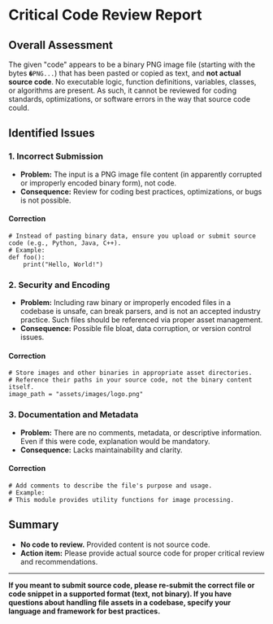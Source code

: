 # Critical Code Review Report

## Overall Assessment

The given "code" appears to be a binary PNG image file (starting with the bytes `�PNG...`) that has been pasted or copied as text, and **not actual source code**. No executable logic, function definitions, variables, classes, or algorithms are present. As such, it cannot be reviewed for coding standards, optimizations, or software errors in the way that source code could.

## Identified Issues

### 1. Incorrect Submission

- **Problem:** The input is a PNG image file content (in apparently corrupted or improperly encoded binary form), not code.
- **Consequence:** Review for coding best practices, optimizations, or bugs is not possible.

#### Correction
```pseudo
# Instead of pasting binary data, ensure you upload or submit source code (e.g., Python, Java, C++).
# Example:
def foo():
    print("Hello, World!")
```

### 2. Security and Encoding

- **Problem:** Including raw binary or improperly encoded files in a codebase is unsafe, can break parsers, and is not an accepted industry practice. Such files should be referenced via proper asset management.
- **Consequence:** Possible file bloat, data corruption, or version control issues.

#### Correction
```pseudo
# Store images and other binaries in appropriate asset directories.
# Reference their paths in your source code, not the binary content itself.
image_path = "assets/images/logo.png"
```

### 3. Documentation and Metadata

- **Problem:** There are no comments, metadata, or descriptive information. Even if this were code, explanation would be mandatory.
- **Consequence:** Lacks maintainability and clarity.

#### Correction
```pseudo
# Add comments to describe the file's purpose and usage.
# Example:
# This module provides utility functions for image processing.
```

## Summary

- **No code to review.** Provided content is not source code.
- **Action item:** Please provide actual source code for proper critical review and recommendations.

---

**If you meant to submit source code, please re-submit the correct file or code snippet in a supported format (text, not binary). If you have questions about handling file assets in a codebase, specify your language and framework for best practices.**